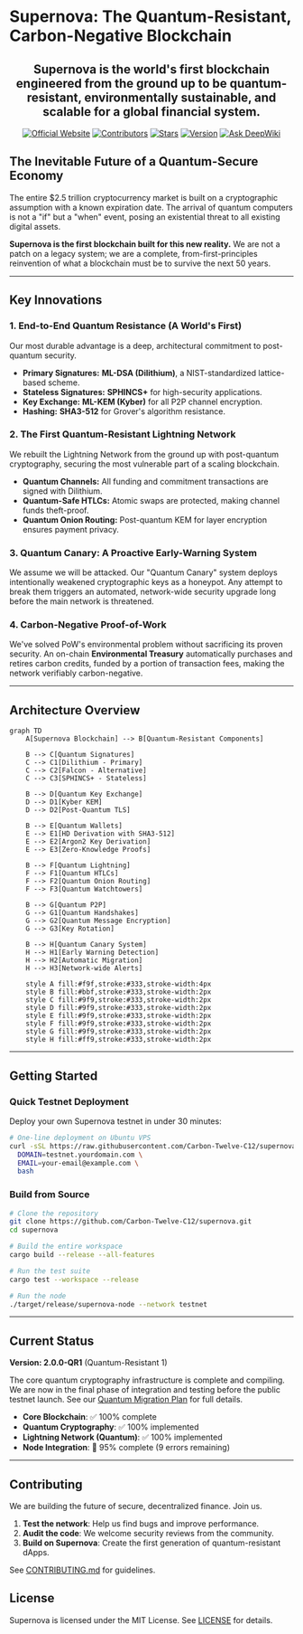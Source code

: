 # Supernova: The Quantum-Resistant, Carbon-Negative Blockchain

<div align="center">

  <p>
    <h2><strong>Supernova is the world's first blockchain engineered from the ground up to be quantum-resistant, environmentally sustainable, and scalable for a global financial system.</strong></h2>
  </p>

  <p align="center">
    <a href="https://supernovanetwork.xyz/"><img src="https://img.shields.io/badge/website-supernovanetwork.xyz-blue" alt="Official Website" /></a>
    <a href="https://github.com/Carbon-Twelve-C12/supernova/graphs/contributors"><img src="https://img.shields.io/github/contributors/Carbon-Twelve-C12/supernova" alt="Contributors" /></a>
    <a href="https://github.com/Carbon-Twelve-C12/supernova/stargazers"><img src="https://img.shields.io/github/stars/Carbon-Twelve-C12/supernova" alt="Stars" /></a>
    <a href="https://github.com/Carbon-Twelve-C12/supernova/releases"><img src="https://img.shields.io/badge/version-2.0.0--QR1-green" alt="Version" /></a>
     <a href="https://deepwiki.com/Carbon-Twelve-C12/supernova"><img src="https://deepwiki.com/badge.svg" alt="Ask DeepWiki"></a>
  </p>
</div>

## The Inevitable Future of a Quantum-Secure Economy

The entire $2.5 trillion cryptocurrency market is built on a cryptographic assumption with a known expiration date. The arrival of quantum computers is not a "if" but a "when" event, posing an existential threat to all existing digital assets.

**Supernova is the first blockchain built for this new reality.** We are not a patch on a legacy system; we are a complete, from-first-principles reinvention of what a blockchain must be to survive the next 50 years.

---

## Key Innovations

### 1. **End-to-End Quantum Resistance (A World's First)**
Our most durable advantage is a deep, architectural commitment to post-quantum security.
-   **Primary Signatures:** **ML-DSA (Dilithium)**, a NIST-standardized lattice-based scheme.
-   **Stateless Signatures:** **SPHINCS+** for high-security applications.
-   **Key Exchange:** **ML-KEM (Kyber)** for all P2P channel encryption.
-   **Hashing:** **SHA3-512** for Grover's algorithm resistance.

### 2. **The First Quantum-Resistant Lightning Network**
We rebuilt the Lightning Network from the ground up with post-quantum cryptography, securing the most vulnerable part of a scaling blockchain.
-   **Quantum Channels:** All funding and commitment transactions are signed with Dilithium.
-   **Quantum-Safe HTLCs:** Atomic swaps are protected, making channel funds theft-proof.
-   **Quantum Onion Routing:** Post-quantum KEM for layer encryption ensures payment privacy.

### 3. **Quantum Canary: A Proactive Early-Warning System**
We assume we will be attacked. Our "Quantum Canary" system deploys intentionally weakened cryptographic keys as a honeypot. Any attempt to break them triggers an automated, network-wide security upgrade long before the main network is threatened.

### 4. **Carbon-Negative Proof-of-Work**
We've solved PoW's environmental problem without sacrificing its proven security. An on-chain **Environmental Treasury** automatically purchases and retires carbon credits, funded by a portion of transaction fees, making the network verifiably carbon-negative.

---

## Architecture Overview

```mermaid
graph TD
    A[Supernova Blockchain] --> B[Quantum-Resistant Components]
    
    B --> C[Quantum Signatures]
    C --> C1[Dilithium - Primary]
    C --> C2[Falcon - Alternative]
    C --> C3[SPHINCS+ - Stateless]
    
    B --> D[Quantum Key Exchange]
    D --> D1[Kyber KEM]
    D --> D2[Post-Quantum TLS]
    
    B --> E[Quantum Wallets]
    E --> E1[HD Derivation with SHA3-512]
    E --> E2[Argon2 Key Derivation]
    E --> E3[Zero-Knowledge Proofs]
    
    B --> F[Quantum Lightning]
    F --> F1[Quantum HTLCs]
    F --> F2[Quantum Onion Routing]
    F --> F3[Quantum Watchtowers]
    
    B --> G[Quantum P2P]
    G --> G1[Quantum Handshakes]
    G --> G2[Quantum Message Encryption]
    G --> G3[Key Rotation]
    
    B --> H[Quantum Canary System]
    H --> H1[Early Warning Detection]
    H --> H2[Automatic Migration]
    H --> H3[Network-wide Alerts]
    
    style A fill:#f9f,stroke:#333,stroke-width:4px
    style B fill:#bbf,stroke:#333,stroke-width:2px
    style C fill:#9f9,stroke:#333,stroke-width:2px
    style D fill:#9f9,stroke:#333,stroke-width:2px
    style E fill:#9f9,stroke:#333,stroke-width:2px
    style F fill:#9f9,stroke:#333,stroke-width:2px
    style G fill:#9f9,stroke:#333,stroke-width:2px
    style H fill:#ff9,stroke:#333,stroke-width:2px
```

---

## Getting Started

### Quick Testnet Deployment
Deploy your own Supernova testnet in under 30 minutes:
```bash
# One-line deployment on Ubuntu VPS
curl -sSL https://raw.githubusercontent.com/Carbon-Twelve-C12/supernova/main/deployment/scripts/deploy-testnet.sh | \
  DOMAIN=testnet.yourdomain.com \
  EMAIL=your-email@example.com \
  bash
```

### Build from Source
```bash
# Clone the repository
git clone https://github.com/Carbon-Twelve-C12/supernova.git
cd supernova

# Build the entire workspace
cargo build --release --all-features

# Run the test suite
cargo test --workspace --release

# Run the node
./target/release/supernova-node --network testnet
```

---

## Current Status
**Version: 2.0.0-QR1** (Quantum-Resistant 1)

The core quantum cryptography infrastructure is complete and compiling. We are now in the final phase of integration and testing before the public testnet launch. See our [Quantum Migration Plan](QUANTUM_MIGRATION_PLAN.md) for full details.

- **Core Blockchain**: ✅ 100% complete
- **Quantum Cryptography**: ✅ 100% implemented
- **Lightning Network (Quantum)**: ✅ 100% implemented
- **Node Integration**: 🔄 95% complete (9 errors remaining)

---

## Contributing

We are building the future of secure, decentralized finance. Join us.

1.  **Test the network**: Help us find bugs and improve performance.
2.  **Audit the code**: We welcome security reviews from the community.
3.  **Build on Supernova**: Create the first generation of quantum-resistant dApps.

See [CONTRIBUTING.md](CONTRIBUTING.md) for guidelines.

## License

Supernova is licensed under the MIT License. See [LICENSE](LICENSE) for details.